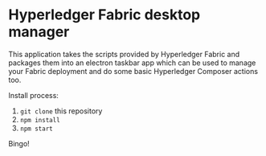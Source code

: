 # Hyperledger Fabric desktop manager

This application takes the scripts provided by Hyperledger Fabric and packages them into an electron taskbar app which can be used to manage your Fabric deployment and do some basic Hyperledger Composer actions too.

Install process:

1. `git clone` this repository
2. `npm install`
3. `npm start`

Bingo!

